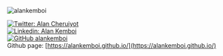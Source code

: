 
<p align="left"> <img src="https://komarev.com/ghpvc/?username=alankemboi&label=Profile%20views&color=129e00&style=plastic" alt="alankemboi" > </p>

[![Twitter: Alan Cheruiyot](https://img.shields.io/twitter/follow/comp_wizard?style=social)](https://twitter.com/comp_wizard)<br>
[![Linkedin: Alan Kemboi](https://img.shields.io/badge/-alankemboi-blue?style=flat-square&logo=Linkedin&logoColor=white&link=https://www.linkedin.com/in/alan-kemboi-c/)](https://www.linkedin.com/in/alan-kemboi-c/)<br>
[![GitHub alankemboi](https://img.shields.io/github/followers/alankemboi?label=follow&style=social)](https://github.com/alankemboi)<br>
Github page: [https://alankemboi.github.io/](https://alankemboi.github.io/)








